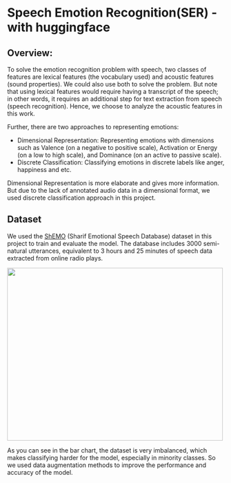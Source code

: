 # Speech Emotion Recognition(SER) - with huggingface

## Overview:
To solve the emotion recognition problem with speech, two classes of features are lexical features (the vocabulary used) and acoustic features (sound properties).
We could also use both to solve the problem. But note that using lexical features would require having a transcript of the speech; in other words, it requires an 
additional step for text extraction from speech (speech recognition). Hence, we choose to analyze the acoustic features in this work.<br>

Further, there are two approaches to representing emotions:
* Dimensional Representation: Representing emotions with dimensions such as Valence (on a negative to positive scale), Activation or Energy (on a low to high scale),
and Dominance (on an active to passive scale).
* Discrete Classification: Classifying emotions in discrete labels like anger, happiness and etc.

Dimensional Representation is more elaborate and gives more information. But due to the lack of annotated audio data in a dimensional format, we used discrete classification approach in this project.

## Dataset
We used the [ShEMO](http://saliency.mit.edu/results_cat2000.html) (Sharif Emotional Speech Database) dataset in this project to train and evaluate the model.
The database includes 3000 semi-natural utterances, equivalent to 3 hours and 25 minutes of speech data extracted from online radio plays.

 <img src="https://github.com/hoseinAzdmlki/SER/blob/master/ims/dataset_class_distribution.png" 
 width="500"
 height="400" 
 class="centerImage" 
 background="WITH">
 
As you can see in the bar chart, the dataset is very imbalanced, which makes classifying harder for the model, especially in minority classes.
So we used data augmentation methods to improve the performance and accuracy of the model.
 


